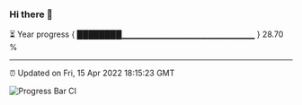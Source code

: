 ### Hi there 👋

⏳ Year progress { ████████▁▁▁▁▁▁▁▁▁▁▁▁▁▁▁▁▁▁▁▁▁▁ } 28.70 %

---

⏰ Updated on Fri, 15 Apr 2022 18:15:23 GMT

![Progress Bar CI](https://github.com/liununu/liununu/workflows/Progress%20Bar%20CI/badge.svg)
